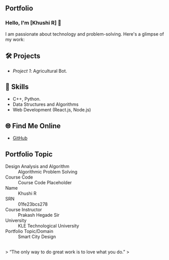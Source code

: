 ## Portfolio

### Hello, I'm [Khushi R] 👋

I am passionate about technology and problem-solving. Here's a glimpse of my work:

## 🛠 Projects
- *Project 1*: Agricultural Bot.


## 🚀 Skills
- C++, Python.
- Data Structures and Algorithms
- Web Development (React.js, Node.js)

## 🌐 Find Me Online
- [GitHub](https://github.com/01fe23bcs278)
  

## Portfolio Topic

<dl>
<dt>Design Analysis and Algorithm</dt>
<dd>Algorithmic Problem Solving</dd>
<dt>Course Code</dt>
<dd>Course Code Placeholder</dd>
<dt>Name</dt>
<dd>Khushi R</dd>
<dt>SRN</dt>
<dd>01fe23bcs278</dd>
<dt>Course Instructor</dt>
<dd>Prakash Hegade Sir</dd>
<dt>University</dt>
<dd>KLE Technological University</dd>
<dt>Portfolio Topic/Domain</dt>
<dd>Smart City Design</dd>
</dl>

<br> 
> “The only way to do great work is to love what you do.” 
>

